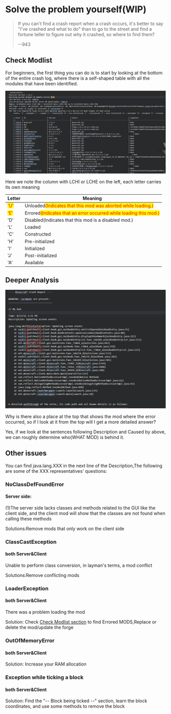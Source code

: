 # Solve the problem yourself(WIP)

> If you can't find a crash report when a crash occurs, it's better to say "I've crashed and what to do" than to go to the street and find a fortune teller to figure out why it crashed, so where to find them?
>
> &#x20;                                                                                                                                           \--943

## Check Modlist

For beginners, the first thing you can do is to start by looking at the bottom of the entire crash log, where there is a self-shaped table with all the modules that have been identified.

![](<../../../.gitbook/assets/image (5).png>)

Here we note the column with LCHI or LCHE on the left, each letter carries its own meaning

| Letter                              | Meaning                                                                                           |
| ----------------------------------- | ------------------------------------------------------------------------------------------------- |
| <mark style="color:red;">'U'</mark> | Unloaded<mark style="color:red;">(Indicates that this mod was aborted while loading.)</mark>      |
| <mark style="color:red;">'E'</mark> | Errored<mark style="color:red;">(Indicates that an error occurred while loading this mod.)</mark> |
| 'D'                                 | Disabled(Indicates that this mod is a disabled mod.)                                              |
| 'L'                                 | Loaded                                                                                            |
| 'C'                                 | Constructed                                                                                       |
| 'H'                                 | Pre-initialized                                                                                   |
| 'I'                                 | Initialized                                                                                       |
| 'J'                                 | Post-initialized                                                                                  |
| 'A'                                 | Available                                                                                         |

## Deeper Analysis

![](<../../../.gitbook/assets/image (1).png>)

Why is there also a place at the top that shows the mod where the error occurred, so if I look at it from the top will I get a more detailed answer?

Yes, if we look at the sentences following Description and Caused by above, we can roughly determine who(WHAT MOD) is behind it.

## Other issues

You can find java.lang.XXX in the next line of the Description,The following are some of the XXX representatives' questions:

### NoClassDefFoundError

#### Server side:

(1)The server side lacks classes and methods related to the GUI like the client side, and the client mod will show that the classes are not found when calling these methods

Solutions:Remove mods that only work on the client side

### ClassCastException

#### both Server\&Client

Unable to perform class conversion, in layman's terms, a mod conflict

Solutions:Remove conflicting mods

### LoaderException

#### both Server\&Client

There was a problem loading the mod

Solution: Check [Check Modlist section](solve-the-problem-yourself-wip.md#check-modlist) to find Errored MODS,Replace or delete the mod/update the forge

### OutOfMemoryError

#### both Server\&Client

Solution: Increase your RAM allocation

### Exception while ticking a block

#### both Server\&Client

Solution: Find the "-- Block being ticked --" section, learn the block coordinates, and use some methods to remove the block

